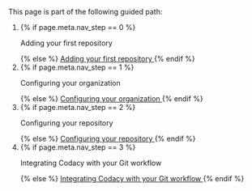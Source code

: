 <nav class="nav-multistep">
    <p>This page is part of the following guided path:</p>
    <ol>
        <li class="{% if page.meta.nav_step == 0 %}nav-multistep__step--active{% endif %}">
            {% if page.meta.nav_step == 0 %}
                <p>
                    Adding your first repository
                </p>
            {% else %}
                <a href="/getting-started/codacy-quickstart#adding-your-first-repository">
                    Adding your first repository
                </a>
            {% endif %}
        </li>
        <li class="{% if page.meta.nav_step == 1 %}nav-multistep__step--active{% endif %}">
            {% if page.meta.nav_step == 1 %}
                <p>
                    Configuring your organization
                </p>
            {% else %}
                <a href="/getting-started/configuring-your-repository#configuring-your-repository">
                    Configuring your organization
                </a>
            {% endif %}
        </li>
        <li class="{% if page.meta.nav_step == 2 %}nav-multistep__step--active{% endif %}">
            {% if page.meta.nav_step == 2 %}
                <p>
                    Configuring your repository
                </p>
            {% else %}
                <a href="/getting-started/configuring-your-repository#configuring-your-repository">
                    Configuring your repository
                </a>
            {% endif %}
        </li>
        <li class="{% if page.meta.nav_step == 3 %}nav-multistep__step--active{% endif %}">
            {% if page.meta.nav_step == 3 %}
                <p>
                    Integrating Codacy with your Git workflow
                </p>
            {% else %}
                <a href="/getting-started/integrating-codacy-with-your-git-workflow#integrating-codacy-with-your-git-workflow">
                    Integrating Codacy with your Git workflow
                </a>
            {% endif %}
        </li>
    </ol>
</nav>

